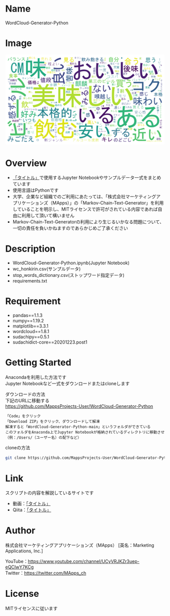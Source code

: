 # Name

WordCloud-Generator-Python

# Image
![](https://github.com/MappsProjects-User/materials/blob/main/wordcloud.png)


# Overview

- [「タイトル」](https://www.youtube.com/watch?v=I_2WlQDPQOA)で使用するJupyter Notebookやサンプルデータ一式をまとめています
- 使用言語はPythonです
- 大学、企業など組織でのご利用にあたっては、「株式会社マーケティングアプリケーションズ（MApps）」の「Markov-Chain-Text-Generator」を利用していることを明示し、MITライセンスで許可がされている内容であれば自由に利用して頂いて構いません
- Markov-Chain-Text-Generatorの利用により生じるいかなる問題について、一切の責任を負いかねますのであらかじめご了承ください

# Description

- WordCloud-Generator-Python.ipynb(Jupyter Notebook)
- wc_honkirin.csv(サンプルデータ)
- stop_words_dictionary.csv(ストップワード指定データ)
- requirements.txt

# Requirement

- pandas==1.1.3  
- numpy==1.19.2
- matplotlib==3.3.1 
- wordcloud==1.8.1   
- sudachipy==0.5.1
- sudachidict-core==20201223.post1 

# Getting Started

Anacondaを利用した方法です<br>
Jupyter Notebookなど一式をダウンロードまたはcloneします

ダウンロードの方法<br>
下記のURLに移動する<br>
https://github.com/MappsProjects-User/WordCloud-Generator-Python
```bash
「Code」をクリック
「Download ZIP」をクリック、ダウンロードして解凍
解凍すると「WordCloud-Generator-Python-main」というフォルダができている
このフォルダをAnaconda上でJupyter Notebookが格納されているディレクトリに移動させる
（例：/Users/（ユーザー名）の配下など）
```

cloneの方法
```bash
git clone https://github.com/MappsProjects-User/WordCloud-Generator-Python.git
```

# Link

スクリプトの内容を解説しているサイトです

- 動画：[「タイトル」](https://www.youtube.com/watch?v=I_2WlQDPQOA)
- Qiita：[「タイトル」](https://qiita.com/mapps/items/c0d3f1b73bc9ef398790)

# Author

株式会社マーケティングアプリケーションズ（MApps）
[英名：Marketing Applications, Inc.]

YouTube：https://www.youtube.com/channel/UCyVRJKZr3uep-eQCIwY7KCg<br>
Twitter：https://twitter.com/MApps_ch

# License

MITライセンスに従います

